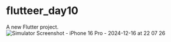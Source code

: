 # flutteer_day10

A new Flutter project.
![Simulator Screenshot - iPhone 16 Pro - 2024-12-16 at 22 07 26](https://github.com/user-attachments/assets/df532d4b-d590-4325-b673-272fa3a00e16)
